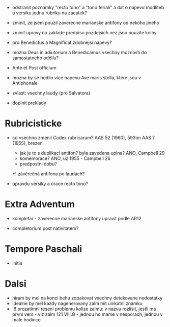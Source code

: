 * odstranit poznamky "recto tono" a "tono feriali" a dat o napevu modliteb a versiku jednu rubriku na zacatek?

* zminit, ze jsem pouzil zaverecne marianske antifony od nekoho jineho
* zminit upravy na zaklade predpisu pozdejsich nez jsou pouzite knihy

* pro Benedictus a Magnificat zdobnejsi napevy?  

* mozna Deus in adiutorium a Benedicamus vsechny moznosti do samostatneho oddilu?

* Ante et Post officium

* mozna by se hodilo vice napevu Ave maris stella, ktere jsou v Antiphonale

* zvlast: vsechny laudy (pro Salvatora)

* doplnit preklady

# Rubricisticke

* co vsechno zmenil Codex rubricarum? 
  AAS 52 (1960), 593nn
  AAS ? (1955), brezen
  * jak je to s duplikaci antifon? byla zavedena uplna? ANO, Campbell 29
  * komemorace? ANO, uz 1955 - Campbell 26
  * predpostni dobu?
  
  *! závěrečná antifona po laudách?
  
* opravdu versiky a orace recto tono?

# Extra Adventum
  
* kompletar - zaverecne marianske antifony upravit podle AR12

* completorium post nativitatem?

# Tempore Paschali

* initia

# Dalsi

* hiram by mel na konci behu zopakovat vsechny detekovane nedostatky
* idealne by mel kazdy nagenerovany zalm mit unikatni znamku
* !!! prozatimni reseni problemu kolize zalmu: v nazvu rozlisit, jestli ma prvni vers - viz zalm 121 VIII.G - jednou ho mame v nesporach, jednou v male hodince
